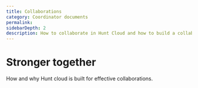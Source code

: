 ```yaml
---
title: Collaborations
category: Coordinator documents
permalink: 
sidebarDepth: 2
description: How to collaborate in Hunt Cloud and how to build a collaborative research environment
---
```


# Stronger together

How and why Hunt cloud is built for effective collaborations. 